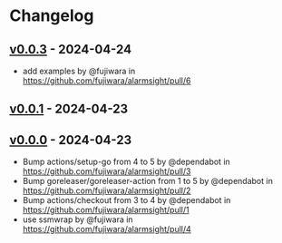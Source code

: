 # Changelog

## [v0.0.3](https://github.com/fujiwara/alarmsight/compare/v0.0.2...v0.0.3) - 2024-04-24
- add examples by @fujiwara in https://github.com/fujiwara/alarmsight/pull/6

## [v0.0.1](https://github.com/fujiwara/alarmsight/compare/v0.0.0...v0.0.1) - 2024-04-23

## [v0.0.0](https://github.com/fujiwara/alarmsight/commits/v0.0.0) - 2024-04-23
- Bump actions/setup-go from 4 to 5 by @dependabot in https://github.com/fujiwara/alarmsight/pull/3
- Bump goreleaser/goreleaser-action from 1 to 5 by @dependabot in https://github.com/fujiwara/alarmsight/pull/2
- Bump actions/checkout from 3 to 4 by @dependabot in https://github.com/fujiwara/alarmsight/pull/1
- use ssmwrap by @fujiwara in https://github.com/fujiwara/alarmsight/pull/4
